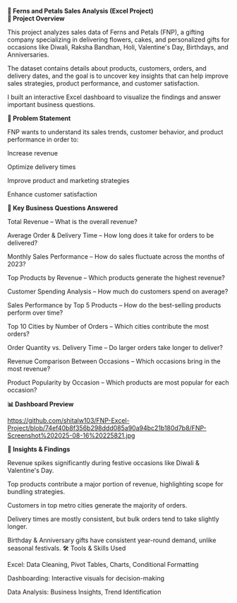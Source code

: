 **🌸 Ferns and Petals Sales Analysis (Excel Project)**
<br>**📌 Project Overview**

This project analyzes sales data of Ferns and Petals (FNP), a gifting company specializing in delivering flowers, cakes, and personalized gifts for occasions like Diwali, Raksha Bandhan, Holi, Valentine's Day, Birthdays, and Anniversaries.

The dataset contains details about products, customers, orders, and delivery dates, and the goal is to uncover key insights that can help improve sales strategies, product performance, and customer satisfaction.

I built an interactive Excel dashboard to visualize the findings and answer important business questions.

**🎯 Problem Statement**

FNP wants to understand its sales trends, customer behavior, and product performance in order to:

Increase revenue

Optimize delivery times

Improve product and marketing strategies

Enhance customer satisfaction

**📝 Key Business Questions Answered**

Total Revenue – What is the overall revenue?

Average Order & Delivery Time – How long does it take for orders to be delivered?

Monthly Sales Performance – How do sales fluctuate across the months of 2023?

Top Products by Revenue – Which products generate the highest revenue?

Customer Spending Analysis – How much do customers spend on average?

Sales Performance by Top 5 Products – How do the best-selling products perform over time?

Top 10 Cities by Number of Orders – Which cities contribute the most orders?

Order Quantity vs. Delivery Time – Do larger orders take longer to deliver?

Revenue Comparison Between Occasions – Which occasions bring in the most revenue?

Product Popularity by Occasion – Which products are most popular for each occasion?

**📊 Dashboard Preview**

https://github.com/shitalw103/FNP-Excel-Project/blob/74ef40b8f356b298ddd085a90a94bc21b180d7b8/FNP-Screenshot%202025-08-16%20225821.jpg

**🔑 Insights & Findings**

Revenue spikes significantly during festive occasions like Diwali & Valentine's Day.

Top products contribute a major portion of revenue, highlighting scope for bundling strategies.

Customers in top metro cities generate the majority of orders.

Delivery times are mostly consistent, but bulk orders tend to take slightly longer.

Birthday & Anniversary gifts have consistent year-round demand, unlike seasonal festivals.
🛠 Tools & Skills Used

Excel: Data Cleaning, Pivot Tables, Charts, Conditional Formatting

Dashboarding: Interactive visuals for decision-making

Data Analysis: Business Insights, Trend Identification

